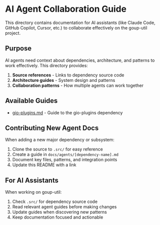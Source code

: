 # AI Agent Collaboration Guide

This directory contains documentation for AI assistants (like Claude Code, GitHub Copilot, Cursor, etc.) to collaborate effectively on the goup-util project.

## Purpose

AI agents need context about dependencies, architecture, and patterns to work effectively. This directory provides:

1. **Source references** - Links to dependency source code
2. **Architecture guides** - System design and patterns
3. **Collaboration patterns** - How multiple agents can work together

## Available Guides

- [gio-plugins.md](gio-plugins.md) - Guide to the gio-plugins dependency

## Contributing New Agent Docs

When adding a new major dependency or subsystem:

1. Clone the source to `.src/` for easy reference
2. Create a guide in `docs/agents/[dependency-name].md`
3. Document key files, patterns, and integration points
4. Update this README with a link

## For AI Assistants

When working on goup-util:

1. Check `.src/` for dependency source code
2. Read relevant agent guides before making changes
3. Update guides when discovering new patterns
4. Keep documentation focused and actionable
